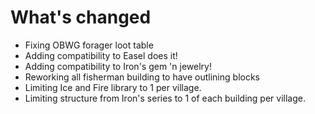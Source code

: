 # What's changed

- Fixing OBWG forager loot table
- Adding compatibility to Easel does it!
- Adding compatibility to Iron's gem 'n jewelry!
- Reworking all fisherman building to have outlining blocks
- Limiting Ice and Fire library to 1 per village.
- Limiting structure from Iron's series to 1 of each building per village.